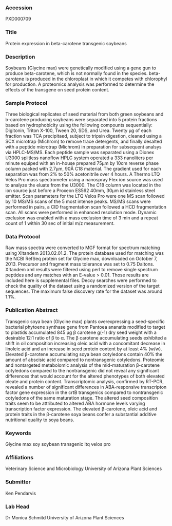 ### Accession
PXD000709

### Title
Protein expression in beta-carotene transgenic soybeans

### Description
Soybeans (Glycine max) were genetically modified using a gene gun to produce beta-carotene, which is not normally found in the species.  beta-carotene is produced in the chloroplast in which it competes with chlorophyl for production.  A proteomics analysis was performed to determine the effects of the transgene on seed protein content.

### Sample Protocol
Three biological replicates of seed material from both green soybeans and b-carotene producing soybeans were separated into 5 protein fractions based on hydrophobicity using the following compounts sequentially: Digitonin, Triton X-100, Tween 20, SDS, and Urea.  Twenty µg of each fraction was TCA precipitaed, subject to tripsin digestion, cleaned using a SCX microtrap (Michrom) to remove trace detergents, and finally desalted with a peptide microtrap (Michrom) in preparation for subsequent analsys via HPLC-MS/MS. Each peptide sample was separated using a Dionex U3000 splitless nanoflow HPLC system operated a 333 nanoliters per minute equiped with an in-house prepared 75µm by 10cm reverse phase column packed with 2.7µm, 90Å C18 material.  The gradient used for each separation was from 2% to 50% acetonitrile over 4 hours.  A Thermo LTQ Velos Pro mass spectrometer using a nanospray Flex ion source was used to analyze the eluate from the U3000.  The C18 column was located in the ion source just before a Proxeon ES562 40mm, 30µm id stainless steel emitter.  Scan parameters for the LTQ Velos Pro were one MS scan followed by 10 MS/MS scans of the 5 most intense peaks. MS/MS scans were performed in pairs, a CID fragmentation scan followed a HCD fragmentation scan. All scans were performed in enhanced resolution mode. Dynamic exclusion was enabled with a mass exclusion time of 3 min and a repeat count of 1 within 30 sec of initial m/z measurement.

### Data Protocol
Raw mass spectra were converted to MGF format for spectrum matching using X!tandem 2013.02.01.2.  The protein database used for matching was the NCBI RefSeq protein set for Glycine max, downloaded on October 7, 2013.  Precursor and fragment mass tolerance was set to 0.75 Daltons.  X!tandem xml results were filtered using perl to remove single spectrum peptides and any matches with an E-value > 0.01.  Those results are included here is supplemental files.  Decoy searches were performed to check the quality of the dataset using a randomized version of the target sequences. The maximum false discovery rate for the dataset was around 1.1%.

### Publication Abstract
Transgenic soya bean (Glycine max) plants overexpressing a seed-specific bacterial phytoene synthase gene from Pantoea ananatis modified to target to plastids accumulated 845&#xa0;&#x3bc;g &#x3b2; carotene g(-1) dry seed weight with a desirable 12:1 ratio of &#x3b2; to &#x3b1;. The &#x3b2; carotene accumulating seeds exhibited a shift in oil composition increasing oleic acid with a concomitant decrease in linoleic acid and an increase in seed protein content by at least 4% (w/w). Elevated &#x3b2;-carotene accumulating soya bean cotyledons contain 40% the amount of abscisic acid compared to nontransgenic cotyledons. Proteomic and nontargeted metabolomic analysis of the mid-maturation &#x3b2;-carotene cotyledons compared to the nontransgenic did not reveal any significant differences that would account for the altered phenotypes of both elevated oleate and protein content. Transcriptomic analysis, confirmed by RT-PCR, revealed a number of significant differences in ABA-responsive transcripton factor gene expression in the crtB transgenics compared to nontransgenic cotyledons of the same maturation stage. The altered seed composition traits seem to be attributed to altered ABA hormone levels varying transcription factor expression. The elevated &#x3b2;-carotene, oleic acid and protein traits in the &#x3b2;-carotene soya beans confer a substantial additive nutritional quality to soya beans.

### Keywords
Glycine max soy soybean transgenic ltq velos pro

### Affiliations
Veterinary Science and Microbiology
University of Arizona Plant Sciences

### Submitter
Ken Pendarvis

### Lab Head
Dr Monica Schmitd
University of Arizona Plant Sciences


